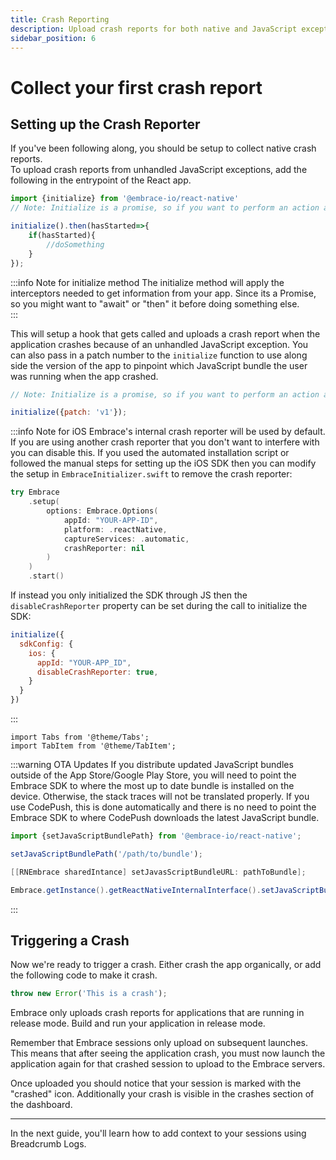 ```yaml
---
title: Crash Reporting
description: Upload crash reports for both native and JavaScript exceptions from your React Native application using the Embrace SDK
sidebar_position: 6
---
```


# Collect your first crash report  

## Setting up the Crash Reporter

If you've been following along, you should be setup to collect native crash reports.  
To upload crash reports from unhandled JavaScript exceptions, add the following in the entrypoint of the React app.

```javascript
import {initialize} from '@embrace-io/react-native'
// Note: Initialize is a promise, so if you want to perform an action and it must be tracked, it is recommended to use await to wait for the method to finish

initialize().then(hasStarted=>{
    if(hasStarted){
        //doSomething
    }
});
```

:::info Note for initialize method
The initialize method will apply the interceptors needed to get information from your app. Since its a Promise, so you might want to "await" or "then" it before doing something else.  
:::

This will setup a hook that gets called and uploads a crash report when the application crashes because of an unhandled JavaScript exception.
You can also pass in a patch number to the `initialize` function to use along side the version of the app to pinpoint which JavaScript bundle the user was running when the app crashed.

```javascript
// Note: Initialize is a promise, so if you want to perform an action and it must be tracked, it is recommended to use await to wait for the method to finish

initialize({patch: 'v1'});
```

:::info Note for iOS
Embrace's internal crash reporter will be used by default. If you are using another crash reporter that you don't want
to interfere with you can disable this. If you used the automated installation script or followed the manual steps for
setting up the iOS SDK then you can modify the setup in `EmbraceInitializer.swift` to remove the crash reporter:
```swift
try Embrace
    .setup(
        options: Embrace.Options(
            appId: "YOUR-APP-ID",
            platform: .reactNative,
            captureServices: .automatic,
            crashReporter: nil
        )
    )
    .start()
```

If instead you only initialized the SDK through JS then the `disableCrashReporter` property can be set during the
call to initialize the SDK:
```javascript
initialize({
  sdkConfig: {
    ios: {
      appId: "YOUR-APP_ID",
      disableCrashReporter: true,
    }
  }
})
```

:::

```mdx-code-block
import Tabs from '@theme/Tabs';
import TabItem from '@theme/TabItem';
```

:::warning OTA Updates
If you distribute updated JavaScript bundles outside of the App Store/Google
Play Store, you will
need to point the Embrace SDK to where the most up to date bundle is installed
on the device. Otherwise, the stack traces will not be translated properly.
If you use CodePush, this is done automatically and there is no need to point
the Embrace SDK to where CodePush downloads the latest JavaScript bundle.  

<Tabs groupId="rn-language" queryString="rn-language">
<TabItem value="javascript" label="JavaScript">

```javascript
import {setJavaScriptBundlePath} from '@embrace-io/react-native';

setJavaScriptBundlePath('/path/to/bundle');
```

</TabItem>
<TabItem value="objectivec" label="Objective-C">

```objectivec
[[RNEmbrace sharedIntance] setJavasScriptBundleURL: pathToBundle];
```

</TabItem>
<TabItem value="java" label="Java">

```java
Embrace.getInstance().getReactNativeInternalInterface().setJavaScriptBundleUrl(pathToBundle);
```

</TabItem>
</Tabs>

:::

## Triggering a Crash

Now we're ready to trigger a crash.
Either crash the app organically, or add the following code to make it crash.

```javascript
throw new Error('This is a crash');
```

Embrace only uploads crash reports for applications that are running in release mode.
Build and run your application in release mode.

Remember that Embrace sessions only upload on subsequent launches.
This means that after seeing the application crash, you must now launch the application again for that crashed session to upload to the Embrace servers.

Once uploaded you should notice that your session is marked with the "crashed" icon.
Additionally your crash is visible in the crashes section of the dashboard.

---

In the next guide, you'll learn how to add context to your sessions using Breadcrumb Logs.
